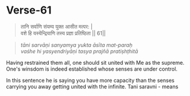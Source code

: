 # Verse-61

> तानि सर्वाणि संयम्य युक्त आसीत मत्पर: |  
वशे हि यस्येन्द्रियाणि तस्य प्रज्ञा प्रतिष्ठिता || 61||

> *tāni sarvāṇi sanyamya yukta āsīta mat-paraḥ  
vaśhe hi yasyendriyāṇi tasya prajñā pratiṣhṭhitā*

Having restrained them all, one should
sit united with Me as the supreme. One's winsdom is indeed
established whose senses are under control. 

In this sentence he is saying you have more capacity than the senses carrying you away getting united with the infinite. 
Tani saravni - means 
<!--stackedit_data:
eyJoaXN0b3J5IjpbLTE5MjQ1MTg4MDcsLTIwMTQ5MzQ3MDYsMT
QzNDQxMjI4NCwtNTM5MDg2MDA0XX0=
-->